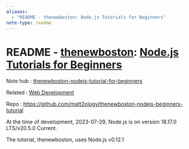 ```yaml
---
aliases:
  - "README - thenewboston: Node.js Tutorials for Beginners"
note-type: readme
---
```


# README - [thenewboston](https://www.youtube.com/@thenewboston): [Node.js Tutorials for Beginners](https://www.youtube.com/playlist?list=PL6gx4Cwl9DGBMdkKFn3HasZnnAqVjzHn_)

Note hub : [thenewboston-nodejs-tutorial-for-beginners](thenewboston-nodejs-tutorial-for-beginners.md)

Related : [Web Development](../../4-hub-notes-🚉/Web%20Development.md)

Repo : https://github.com/matt2ology/thenewboston-nodejs-beginners-tutorial

At the time of development, 2023-07-29, Node.js is on version 18.17.0 LTS/v20.5.0 Current.

The tutorial, thenewboston, uses Node.js v0.12.1
